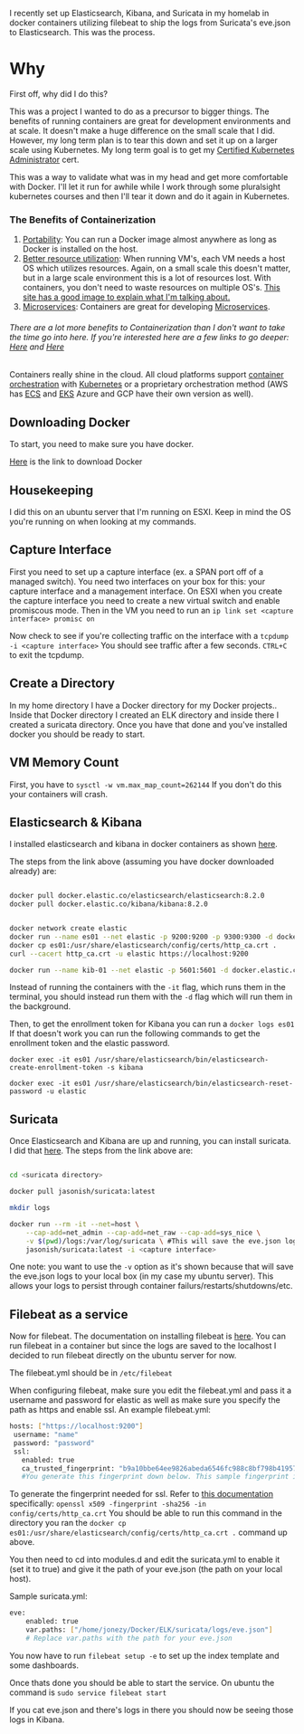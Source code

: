 I recently set up Elasticsearch, Kibana, and Suricata in my homelab in docker containers utilizing filebeat to ship the logs from Suricata's eve.json to Elasticsearch. This was the process.

# Why

First off, why did I do this?

This was a project I wanted to do as a precursor to bigger things. The benefits of running containers are great for development environments and at scale. It doesn't make a huge difference on the small scale that I did. However, my long term plan is to tear this down and set it up on a larger scale using Kubernetes. My long term goal is to get my [Certified Kubernetes Administrator](https://www.cncf.io/certification/cka/) cert.

This was a way to validate what was in my head and get more comfortable with Docker. I'll let it run for awhile while I work through some pluralsight kubernetes courses and then I'll tear it down and do it again in Kubernetes.

### The Benefits of Containerization

  1. <ins>Portability</ins>: You can run a Docker image almost anywhere as long as Docker is installed on the host.
  2. <ins>Better resource utilization</ins>: When running VM's, each VM needs a host OS which utilizes resources. Again, on a small scale this doesn't matter, but in a large scale environment this is a lot of resources lost. With containers, you don't need to waste resources on multiple OS's. [This site has a good image to explain what I'm talking about.](https://www.google.com/url?sa=i&url=https%3A%2F%2Fwww.sdxcentral.com%2Fcloud%2Fcontainers%2Fdefinitions%2Fcontainers-vs-vms%2F&psig=AOvVaw3ERCyu7z_SDJGz7XCEmSbo&ust=1652019873455000&source=images&cd=vfe&ved=0CAwQjRxqFwoTCKCQ2ODLzfcCFQAAAAAdAAAAABAJ)
  3. <ins>Microservices</ins>: Containers are great for developing [Microservices](https://www.redhat.com/en/topics/microservices/what-are-microservices).
  ###### There are a lot more benefits to Containerization than I don't want to take the time go into here. If you're interested here are a few links to go deeper: [Here](https://www.ibm.com/cloud/blog/the-benefits-of-containerization-and-what-it-means-for-you) and [Here](https://www.veritis.com/blog/7-key-containerization-benefits-for-your-it-business/)

Containers really shine in the cloud. All cloud platforms support [container orchestration](https://www.vmware.com/topics/glossary/content/container-orchestration.html#:~:text=Container%20orchestration%20is%20the%20automation,networking%2C%20load%20balancing%20and%20more.) with [Kubernetes](https://kubernetes.io/docs/concepts/overview/what-is-kubernetes/) or a proprietary orchestration method (AWS has [ECS](https://aws.amazon.com/ecs/) and [EKS](https://aws.amazon.com/eks/) Azure and GCP have their own version as well).



## Downloading Docker

To start, you need to make sure you have docker.

[Here](https://docs.docker.com/engine/install/) is the link to download Docker

## Housekeeping
I did this on an ubuntu server that I'm running on ESXI. Keep in mind the OS you're running on when looking at my commands.

## Capture Interface
First you need to set up a capture interface (ex. a SPAN port off of a managed switch). You need two interfaces on your box for this: your capture interface and a management interface. On ESXI when you create the capture interface you need to create a new virtual switch and enable promiscous mode. Then in the VM you need to run an `ip link set <capture interface> promisc on`

Now check to see if you're collecting traffic on the interface with a `tcpdump -i <capture interface>` You should see traffic after a few seconds. `CTRL+C` to exit the tcpdump.

## Create a Directory

In my home directory I have a Docker directory for my Docker projects.. Inside that Docker directory I created an ELK directory and inside there I created a suricata directory. Once you have that done and you've installed docker you should be ready to start.



## VM Memory Count
First, you have to `sysctl -w vm.max_map_count=262144` If you don't do this your containers will crash.

## Elasticsearch & Kibana
I installed elasticsearch and kibana in docker containers as shown [here](https://www.elastic.co/guide/en/elasticsearch/reference/current/docker.html).

The steps from the link above (assuming you have docker downloaded already) are:
```bash

docker pull docker.elastic.co/elasticsearch/elasticsearch:8.2.0
docker pull docker.elastic.co/kibana/kibana:8.2.0


docker network create elastic
docker run --name es01 --net elastic -p 9200:9200 -p 9300:9300 -d docker.elastic.co/elasticsearch/elasticsearch:8.2.0
docker cp es01:/usr/share/elasticsearch/config/certs/http_ca.crt .
curl --cacert http_ca.crt -u elastic https://localhost:9200

docker run --name kib-01 --net elastic -p 5601:5601 -d docker.elastic.co/kibana/kibana:8.2.0
```

Instead of running the containers with the `-it` flag, which runs them in the terminal, you should instead run them with the `-d` flag which will run them in the background.

Then, to get the enrollment token for Kibana you can run a `docker logs es01` If that doesn't work you can run the following commands to get the enrollment token and the elastic password.

`docker exec -it es01 /usr/share/elasticsearch/bin/elasticsearch-create-enrollment-token -s kibana`


`docker exec -it es01 /usr/share/elasticsearch/bin/elasticsearch-reset-password -u elastic`


## Suricata
Once Elasticsearch and Kibana are up and running, you can install suricata. I did that [here](https://github.com/jasonish/docker-suricata).
The steps from the link above are:

```bash

cd <suricata directory>

docker pull jasonish/suricata:latest

mkdir logs

docker run --rm -it --net=host \
    --cap-add=net_admin --cap-add=net_raw --cap-add=sys_nice \
    -v $(pwd)/logs:/var/log/suricata \ #This will save the eve.json logs to your local box in your current directory/logs. This ensures that your logs persist outside of the container to survive container restarts/shutdowns/etc.
	jasonish/suricata:latest -i <capture interface>

```

One note: you want to use the `-v` option as it's shown because that will save the eve.json logs to your local box (in my case my ubuntu server). This allows your logs to persist through container failurs/restarts/shutdowns/etc.

## Filebeat as a service
Now for filebeat. The documentation on installing filebeat is [here](https://www.elastic.co/guide/en/beats/filebeat/current/filebeat-installation-configuration.html). You can run filebeat in a container but since the logs are saved to the localhost I decided to run filebeat directly on the ubuntu server for now.

The filebeat.yml should be in `/etc/filebeat`

 When configuring filebeat, make sure you edit the filebeat.yml and pass it a username and password for elastic as well as make sure you specify the path as https and enable ssl. An example filebeat.yml:
 ```bash
 hosts: ["https://localhost:9200"]
  username: "name"
  password: "password"
  ssl:
    enabled: true
    ca_trusted_fingerprint: "b9a10bbe64ee9826abeda6546fc988c8bf798b41957c33d05db736716513dc9c"
    #You generate this fingerprint down below. This sample fingerprint is what elastic provides as an example. You shouldn't post you fingerprint anywhere as a best practice.
 ```

To generate the fingerprint needed for ssl. Refer to [this documentation](https://www.elastic.co/guide/en/elasticsearch/reference/8.0/configuring-stack-security.html#_connect_clients_to_elasticsearch_5) specifically: `openssl x509 -fingerprint -sha256 -in config/certs/http_ca.crt` You should be able to run this command in the directory you ran the `docker cp es01:/usr/share/elasticsearch/config/certs/http_ca.crt .` command up above.


You then need to cd into modules.d and edit the suricata.yml to enable it (set it to true) and give it the path of your eve.json (the path on your local host).

Sample suricata.yml:

```bash
eve:
    enabled: true
    var.paths: ["/home/jonezy/Docker/ELK/suricata/logs/eve.json"]
    # Replace var.paths with the path for your eve.json

```

You now have to run `filebeat setup -e` to set up the index template and some dashboards.

Once thats done you should be able to start the service. On ubuntu the command is `sudo service filebeat start`

If you cat eve.json and there's logs in there you should now be seeing those logs in Kibana.
